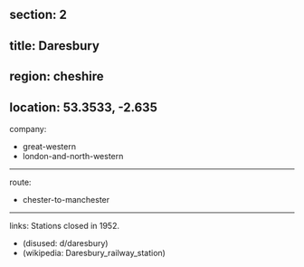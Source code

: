 section: 2
----
title: Daresbury
----
region: cheshire
----
location: 53.3533, -2.635
----
company:
- great-western
- london-and-north-western
----
route:
- chester-to-manchester
----
links:
Stations closed in 1952.
- (disused: d/daresbury)
- (wikipedia: Daresbury_railway_station)
